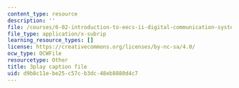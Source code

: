 ```yaml
---
content_type: resource
description: ''
file: /courses/6-02-introduction-to-eecs-ii-digital-communication-systems-fall-2012/d9b8c11ebe25c57cb3dc48eb8880d4c7_5YyUArlg8Sg.srt
file_type: application/x-subrip
learning_resource_types: []
license: https://creativecommons.org/licenses/by-nc-sa/4.0/
ocw_type: OCWFile
resourcetype: Other
title: 3play caption file
uid: d9b8c11e-be25-c57c-b3dc-48eb8880d4c7
---
```

